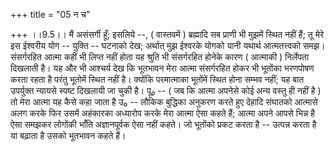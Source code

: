 +++
title = "05 न च"

+++
।।9.5।। मैं असंसर्गी हूँ; इसलिये --, ( वास्तवमें ) ब्रह्मादि सब प्राणी भी
मुझमें स्थित नहीं हैं; तू मेरे इस ईश्वरीय योग -- युक्ति -- घटनाको देख;
अर्थात् मुझ ईश्वरके योगको यानी यथार्थ आत्मतत्त्वको समझ। संसर्गरहित आत्मा
कहीं भी लिप्त नहीं होता यह श्रुति भी संसर्गरहित होनेके कारण ( आत्माकी )
निर्लेपता दिखलाती है। यह और भी आश्चर्य देख कि भूतभावन मेरा आत्मा
संसर्गरहित होकर भी भूतोंका भरणपोषण करता रहता है परंतु भूतोमें स्थित नहीं
है। क्योंकि परमात्माका भूतोंमें स्थित होना सम्भव नहीं; यह बात उपर्युक्त
न्यायसे स्पष्ट दिखलायी जा चुकी है। पू₀ -- ( जब कि आत्मा अपनेसे कोई अन्य
वस्तु ही नहीं है ) तो मेरा आत्मा यह कैसे कहा जाता है उ₀ -- लौकिक
बुद्धिका अनुकरण करते हुए देहादि संघातको आत्मासे अलग करके फिर उसमें
अहंकारका अध्यारोप करके मेरा आत्मा ऐसा कहते हैं; आत्मा अपने आपसे भिन्न है
ऐसा समझकर लोगोंकी भाँति अज्ञानपूर्वक ऐसा नहीं कहते। जो भूतोंको प्रकट
करता है -- उत्पन्न करता है या बढ़ाता है उसको भूतभावन कहते हैं।
